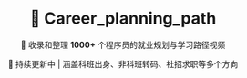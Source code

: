 # 

<h1 align="center">🌟 Career_planning_path </h1>

<p align="center">
  💼 收录和整理 <b>1000+</b> 个程序员的就业规划与学习路径视频
</p>

<p align="center">
  🚀 持续更新中 | 涵盖科班出身、非科班转码、社招求职等多个方向
</p>
